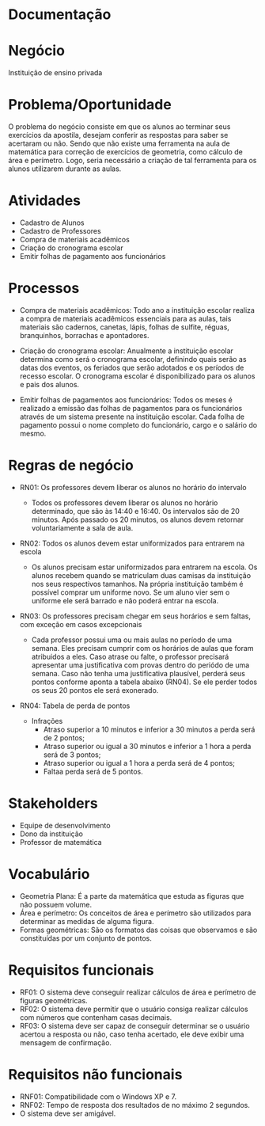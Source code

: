 # Documentação
Negócio 
=============
Instituição de ensino privada

Problema/Oportunidade
=====================
O problema do negócio consiste em que os alunos ao terminar seus exercícios da apostila, desejam conferir as respostas para saber se acertaram ou não. Sendo que não existe uma ferramenta na aula de matemática para correção de exercícios de geometria, como cálculo de área e perímetro. Logo, seria necessário a criação de tal ferramenta para os alunos utilizarem durante as aulas.

Atividades
==========
- Cadastro de Alunos
- Cadastro de Professores
- Compra de materiais acadêmicos
- Criação do cronograma escolar
- Emitir folhas de pagamento aos funcionários

Processos
==========
- Compra de materiais acadêmicos:
Todo ano a instituição escolar realiza a compra de materiais acadêmicos essenciais para as aulas, tais materiais são cadernos, canetas, lápis, folhas de sulfite, réguas, branquinhos, borrachas e apontadores.

- Criação do cronograma escolar:
Anualmente a instituição escolar determina como será o cronograma escolar, definindo quais serão as datas dos eventos, os feriados que serão adotados e os períodos de recesso escolar. O cronograma escolar é disponibilizado para os alunos e pais dos alunos.

- Emitir folhas de pagamentos aos funcionários:
Todos os meses é realizado a emissão das folhas de pagamentos para os funcionários através de um sistema presente na instituição escolar. Cada folha de pagamento possui o nome completo do funcionário, cargo e o salário do mesmo.

Regras de negócio
==================
- RN01: Os professores devem liberar os alunos no horário do intervalo
  - Todos os professores devem liberar os alunos no horário determinado, que são às 14:40 e 16:40. Os intervalos são de 20 minutos. Após passado os 20 minutos, os alunos devem retornar voluntariamente a sala de aula.

- RN02: Todos os alunos devem estar uniformizados para entrarem na escola
  - Os alunos precisam estar uniformizados para entrarem na escola. Os alunos recebem quando se matriculam duas camisas da instituição nos seus respectivos tamanhos. Na própria instituição também é possível comprar um uniforme novo. Se um aluno vier sem o uniforme ele será barrado e não poderá entrar na escola.

- RN03: Os professores precisam chegar em seus horários e sem faltas, com exceção em casos excepcionais
  - Cada professor possui uma ou mais aulas no período de uma semana. Eles precisam cumprir com os horários de aulas que foram atribuidos a eles. Caso atrase ou falte, o professor precisará apresentar uma justificativa com provas dentro do periódo de uma semana. Caso não tenha uma justificativa plausível, perderá seus pontos conforme aponta a tabela abaixo (RN04). Se ele perder todos os seus 20 pontos ele será exonerado.

- RN04: Tabela de perda de pontos       
    - Infrações                                      
        - Atraso superior a 10 minutos e inferior a 30 minutos a perda será de 2 pontos;
        - Atraso superior ou igual a 30 minutos e inferior a 1 hora a perda será de 3 pontos;            
        - Atraso superior ou igual a 1 hora a perda será de 4 pontos;                                      
        - Faltaa perda será de 5 pontos.                                                               


Stakeholders 
============
- Equipe de desenvolvimento
- Dono da instituição 
- Professor de matemática

Vocabulário
============
- Geometria Plana: É a parte da matemática que estuda as figuras que não possuem volume.
- Área e perímetro: Os conceitos de área e perímetro são utilizados para determinar as medidas de alguma figura.
- Formas geométricas: São os formatos das coisas que observamos e são constituídas por um conjunto de pontos.

Requisitos funcionais
=====================
- RF01: O sistema deve conseguir realizar cálculos de área e perímetro de figuras geométricas.
- RF02: O sistema deve permitir que o usuário consiga realizar cálculos com números que contenham casas decimais.
- RF03: O sistema deve ser capaz de conseguir determinar se o usuário acertou a resposta ou não, caso tenha acertado, ele deve exibir uma mensagem de confirmação.

Requisitos não funcionais
========================
- RNF01: Compatibilidade com o Windows XP e 7.
- RNF02: Tempo de resposta dos resultados de no máximo 2 segundos.
- O sistema deve ser amigável.



